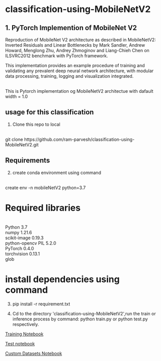 # classification-using-MobileNetV2
## 1. PyTorch Implemention of MobileNet V2

Reproduction of MobileNet V2 architecture as described in MobileNetV2: Inverted Residuals and Linear Bottlenecks by Mark Sandler, Andrew Howard, Menglong Zhu, Andrey Zhmoginov and Liang-Chieh Chen on ILSVRC2012 benchmark with PyTorch framework.

This implementation provides an example procedure of training and validating any prevalent deep neural network architecture, with modular data processing, training, logging and visualization integrated.

<br>
This is Pytorch implementation og MobileNetV2 architectue with dafault width = 1.0
<br>


## usage for this classification
1. Clone this repo to local
<br>
git clone https://github.com/ram-parvesh/classification-using-MobileNetV2.git

## Requirements
2. create conda environment using command
<br>
create env -n mobileNetV2 python=3.7

# Required libraries
<br>
Python 3.7
<br>
numpy 1.21.6
<br>
scikit-image 0.19.3
<br>
python-opencv PIL 5.2.0
<br>
PyTorch 0.4.0
<br>
torchvision 0.13.1
<br>
glob

# install dependencies using command
3. pip install -r requirement.txt


4. Cd to the directory 'classification-using-MobileNetV2',run the train or inference process by command: python train.py or python test.py respectively.

[Training Notebook](https://github.com/ram-parvesh/classification-using-MobileNetV2/blob/master/train.ipynb)
<br>

[Test notebook](https://github.com/ram-parvesh/classification-using-MobileNetV2/blob/master/TesT.ipynb)
<br>

[Custom Datasets Notebook](https://github.com/ram-parvesh/classification-using-MobileNetV2/blob/master/CustomDataset.ipynb)
<br>
